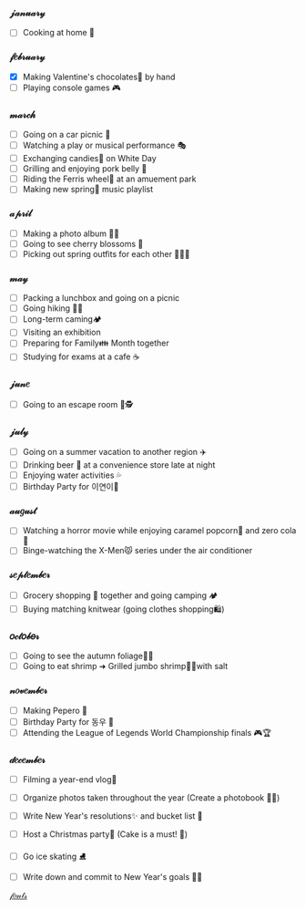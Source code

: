 
### 𝒿𝒶𝓃𝓊𝒶𝓇𝓎 
- [ ] Cooking at home 🍳

### 𝒻𝑒𝒷𝓇𝓊𝒶𝓇𝓎
- [x] Making Valentine's chocolates🍫 by hand
- [ ] Playing console games 🎮

### 𝓂𝒶𝓇𝒸𝒽
- [ ] Going on a car picnic 🚗
- [ ] Watching a play or musical performance 🎭
- [ ] Exchanging candies🍬 on White Day
- [ ] Grilling and enjoying pork belly 🥓
- [ ] Riding the Ferris wheel🎡 at an amuement park
- [ ] Making new spring🌸 music playlist 

### 𝒶𝓅𝓇𝒾𝓁
- [ ] Making a photo album 📸📖
- [ ] Going to see cherry blossoms 🌸
- [ ] Picking out spring outfits for each other 🌸👗👕

### 𝓂𝒶𝓎
- [ ] Packing a lunchbox and going on a picnic
- [ ] Going hiking 🥾🌄
- [ ] Long-term caming🏕️
- [ ] Visiting an exhibition
- [ ] Preparing for Family👪 Month together
- [ ] Studying for exams at a cafe ☕

### 𝒿𝓊𝓃𝑒
- [ ] Going to an escape room 🔐🕵️

### 𝒿𝓊𝓁𝓎
- [ ] Going on a summer vacation to another region ✈️
- [ ] Drinking beer 🍻 at a convenience store late at night 
- [ ] Enjoying water activities 💦
- [ ] Birthday Party for 이연이🎂

### 𝒶𝓊𝑔𝓊𝓈𝓉
- [ ] Watching a horror movie while enjoying caramel popcorn🍿 and zero cola🥤
- [ ] Binge-watching the X-Men😾 series under the air conditioner 

### 𝓈𝑒𝓅𝓉𝑒𝓂𝒷𝑒𝓇
- [ ] Grocery shopping 🛒 together and going camping 🏕️
- [ ] Buying matching knitwear (going clothes shopping🛍️) 

### 𝑜𝒸𝓉𝑜𝒷𝑒𝓇
- [ ] Going to see the autumn foliage🍁🍂 
- [ ] Going to eat shrimp ➜ Grilled jumbo shrimp🦐🔥with salt 

### 𝓃𝑜𝓋𝑒𝓂𝒷𝑒𝓇
- [ ] Making Pepero 🍫
- [ ] Birthday Party for 동우 🎂
- [ ] Attending the League of Legends World Championship finals 🎮🏆

### 𝒹𝑒𝒸𝑒𝓂𝒷𝑒𝓇
- [ ] Filming a year-end vlog🎥
- [ ] Organize photos taken throughout the year (Create a photobook 📖📸)
- [ ] Write New Year's resolutions✨ and bucket list 📝
- [ ] Host a Christmas party🎄 (Cake is a must! 🍰)
- [ ] Go ice skating ⛸️
- [ ] Write down and commit to New Year's goals 🎯🔥





[𝒻𝑜𝓃𝓉𝓈](https://kr.piliapp.com/instagram/fonts/)